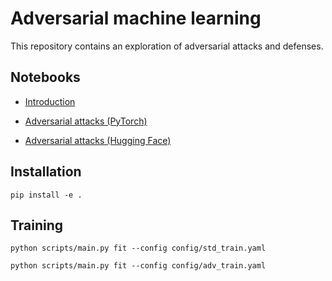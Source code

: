 # Adversarial machine learning

This repository contains an exploration of adversarial attacks and defenses.


## Notebooks

- [Introduction](notebooks/intro.ipynb)

- [Adversarial attacks (PyTorch)](notebooks/adv_attacks_pt.ipynb)

- [Adversarial attacks (Hugging Face)](notebooks/adv_attacks_hf.ipynb)


## Installation

```
pip install -e .
```


## Training

```
python scripts/main.py fit --config config/std_train.yaml
```

```
python scripts/main.py fit --config config/adv_train.yaml
```

